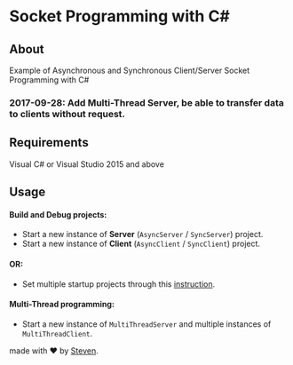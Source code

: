 # Socket Programming with C#

## About
Example of Asynchronous and Synchronous Client/Server Socket Programming with C#  

### 2017-09-28: Add Multi-Thread Server, be able to transfer data to clients without request.

## Requirements
Visual C# or Visual Studio 2015 and above

## Usage
#### Build and Debug projects:
- Start a new instance of **Server** (`AsyncServer` / `SyncServer`) project.
- Start a new instance of **Client** (`AsyncClient` / `SyncClient`) project.
#### OR:
- Set multiple startup projects through this [instruction](https://msdn.microsoft.com/en-us/library/ms165413.aspx).
#### Multi-Thread programming:
- Start a new instance of `MultiThreadServer` and multiple instances of `MultiThreadClient`.

made with :heart: by [Steven](https://github.com/iamstevendao).

